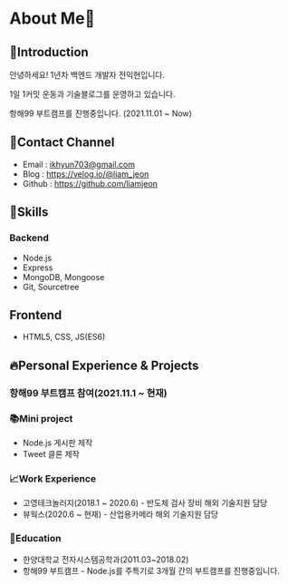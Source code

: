 # About Me🤘
## 🚀Introduction
안녕하세요! 1년차 백엔드 개발자 전익현입니다.

1일 1커밋 운동과 기술블로그를 운영하고 있습니다.

항해99 부트캠프를 진행중입니다. (2021.11.01 ~ Now)

## 👋Contact Channel
- Email : ikhyun703@gmail.com
- Blog : https://velog.io/@liam_jeon
- Github : https://github.com/liamjeon

## 🔧Skills
### Backend
- Node.js
- Express
- MongoDB, Mongoose
- Git, Sourcetree

## Frontend
- HTML5, CSS, JS(ES6)

## 🔥Personal Experience & Projects
### 항해99 부트캠프 참여(2021.11.1 ~ 현재)

### 📚Mini project
- Node.js 게시판 제작
- Tweet 클론 제작

### 📈Work Experience
- 고영테크놀러지(2018.1 ~ 2020.6) - 반도체 검사 장비 해외 기술지원 담당
- 뷰웍스(2020.6 ~ 현재) - 산업용카메라 해외 기술지원 담당

### 📝Education
- 한양대학교 전자시스템공학과(2011.03~2018.02)
- 항해99 부트캠프 - Node.js를 주특기로 3개월 간의 부트캠프를 진행중입니다.

<!--
**liamjeon/liamjeon** is a ✨ _special_ ✨ repository because its `README.md` (this file) appears on your GitHub profile.

Here are some ideas to get you started:

- 🔭 I’m currently working on ...
- 🌱 I’m currently learning ...
- 👯 I’m looking to collaborate on ...
- 🤔 I’m looking for help with ...
- 💬 Ask me about ...
- 📫 How to reach me: ...
- 😄 Pronouns: ...
- ⚡ Fun fact: ...
-->
